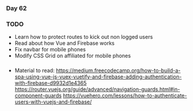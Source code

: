 ### Day 62

### TODO
- Learn how to protect routes to kick out non logged users
- Read about how Vue and Firebase works
- Fix navbar for mobile phones
- Modify CSS Grid on affiliated for mobile phones

### 
- Material to read:
https://medium.freecodecamp.org/how-to-build-a-spa-using-vue-js-vuex-vuetify-and-firebase-adding-authentication-with-firebase-d9932d1e4365
https://router.vuejs.org/guide/advanced/navigation-guards.html#in-component-guards
https://vuehero.com/lessons/how-to-authenticate-users-with-vuejs-and-firebase/